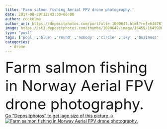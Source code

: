 ```yaml
---
title: 'Farm salmon fishing Aerial FPV drone photography.'
date: 2017-08-29T12:43:30+00:00
author: cookelma
author_url: https://depositphotos.com/portfolio-1000647.html?ref=64678756
image: https://st3.depositphotos.com/thumbs/1000647/image/16459/164593086/api_thumb_450.jpg?forcejpeg=true
type: "post"
tags: ['pool' ,'blue' ,'round' ,'nobody' ,'circle' ,'sky' ,'business' ,'commercial' ,'nature' ,'fresh' ,'environment' ,'growth' ,'plant' ,'water' ,'natural' ,'food' ,'sea' ,'wave' ,'industry' ,'structure' ,'farm' ,'agriculture' ,'fish' ,'salmon' ,'seafood' ,'development' ,'net' ,'bay' ,'coast' ,'marine' ,'grid' ,'farming' ,'scandinavia' ,'europe' ,'mesh' ,'catch' ,'produce' ,'seawater' ,'fishing' ,'floating' ,'cage' ,'norway' ,'fjord' ,'norwegian' ,'fishery' ,'clue' ,'aquaculture' ]
categories: 
  - drone
---
```

<div aling="center">
            <font size="60"> Farm salmon fishing in Norway Aerial FPV drone photography.</font>   
</div>
<div>
    <a href='https://st3.depositphotos.com/thumbs/1000647/image/16459/164593086/api_thumb_450.jpg?forcejpeg=true?ref=64678756' target=_blank > Go "Depositphotos" to get lage size of this picture ->
        <img href='https://st3.depositphotos.com/thumbs/1000647/image/16459/164593086/api_thumb_450.jpg?forcejpeg=true?ref=64678756' src='https://st3.depositphotos.com/1000647/16459/i/950/depositphotos_164593086-stock-photo-farm-salmon-fishing-aerial-fpv.jpg?forcejpeg=true' alt='Farm salmon fishing in Norway Aerial FPV drone photography.' >
    </a>
</div>
